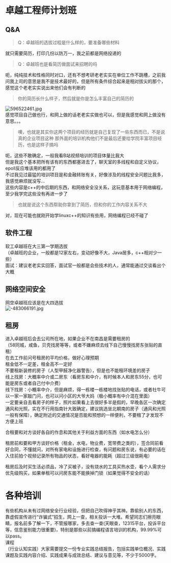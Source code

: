 # 卓越工程师计划班
## Q&A
> Q：卓越班的选拔过程是什么样的，要准备哪些材料

就只需要简历，打印几份以防万一，我之前都是网络投递的
> Q：卓越班也是看简历做面试来招聘的吗

呃，纯纯技术和性格同时对口，还有不想考研老老实实在单位工作不跳槽，之前我问我上司的意思是我不是技术最好的，但是所有条件综合起来是相对拔尖的那个，感觉这个老老实实说出来他们会有判断的
> 你的简历长什么样子，然后就是你是怎么丰富自己的简历的

![596522461.jpg](https://cdn.nlark.com/yuque/0/2024/jpeg/35855942/1711634503899-45abd769-a3ae-4411-b373-99ad00e54018.jpeg#averageHue=%23c0c3bf&from=url&height=656&id=kt8pb&originHeight=1764&originWidth=1400&originalType=binary&ratio=1&rotation=0&showTitle=false&size=902236&status=done&style=none&title=&width=520.4000244140625)<br />感觉项目自己做也行，和网上做的话老老实实做也可以，但是我感觉和网上做没有意思。。。
> 噢，也就是其实你这两个项目的经历就是自己复现了一些东西而已，不是说真的企业项目这种
> 那外面的培训机构他们不是最后还要给学院丰富项目经历，也是这样子搞吗

呃，这些不敢确定，一般我看B站视频培训的项目体量比我大<br />但是我这个基本把所有该有的东西都塞进去了，聊天室的多线程和自定义协议，epoll反应堆该用的都用了<br />不过我见过最猛的培训项目是和金融转账有关，好像涉及的线程安全问题比我多，我感觉麻烦就没写...<br />这些内容是c++的中后期的东西，和网络安全没关系，这玩意基本用于网络编程，至少我学完这些没有再进一步了
> 也就是说这个东西帮助你拿到了简历，但和你的工作内容关系不大

 对，现在可能也就刚开始学linuxc++的知识有些用，网络编程已经不碰了
## 软件工程
软工卓越班在大三第一学期选拔<br />（卓越班的企业，一般都是12家左右，变动好像不大，Java居多，c++相对少一些）<br />面试：建议老老实实回答，面试官一般都是会些技术的人，通常能通过交谈看出个大概
## 网络空间安全
网空卓越班应该是在大四选拔<br />![-483066191.jpg](https://cdn.nlark.com/yuque/0/2024/jpeg/35855942/1710935981898-78011727-88ac-41a4-bd18-679a9cdcb9f9.jpeg#averageHue=%231b2127&from=url&id=Jqguu&originHeight=544&originWidth=1080&originalType=binary&ratio=1&rotation=0&showTitle=false&size=81857&status=done&style=none&title=)
## 租房
进入卓越班后会去公司所在地，如果企业不在南昌是需要租房的<br />（58同城，咸鱼，贝壳找房等等，或者不嫌麻烦去线下自己慢慢找房东张贴的直租）<br />在去工作前问号租房的平均价格，做好心理预期<br />租金低不一定差，租金高不一定好<br />不要租新装修的房子（人型甲醛净化器警告），但是也不能租环境差的房子<br />线上找房：大概率中介或二房东（看房东和中介，有时候本人和房东55分，也可能是房东或者自己付中介费）<br />线下找房：小概率中介，但是麻烦，得一栋楼一栋楼地找张贴的电话，或者社牛可以一家一家敲门问，也可以问小区的大爷大妈（极小概率有中介混在里面）<br />一定要亲自去看房子的样子，照片如果看上去很好多半是假的，早晚各区一次确定通风和光照，实在不行用指南针大致确定，建议挑选坐北朝南的房子（通风和光照一般有保障），确定附近的交通情况是否能和预想的一样便利，不要租了才发现不方便上班


合租要和对方谈好各自的作息和其他关于利益方面的东西（如水电怎么分）

租房前和要和甲方谈好价格（租金，水电，物业费，宽带费之类的），签合同前看好合同，不懂就问，对所有家电和设施进行检查，有问题和房东说，有必要的话在入住前拍个视频记录所有物品的状态，看好电器的能耗（超过三级很耗电）

租房后及时买生活必须品，冷了买被子，没有烧水的工具买热水壶，看个人需求分优先级购买，如果单租可以问房东能不能换掉门锁（如果觉得不安全的话）
# 各种培训
有些机构从未有过网络安全行业经验，但把自己吹得神乎其神。靠偷别人的东西，靠虚假宣传进行“诈骗式”招生，网上一查，相关投诉一大堆。希望同志们擦亮眼睛，报名前多了解一下，不管报哪家，多去查一查(天眼查，12315平台，投诉平台等，信息鉴别能力很重要)，特别是那些以前搞编程语言培训的机构，99.99%可以pass。<br />课程<br />（行业认知实践）大家需要提交一份专业实践总结报告，包括实践单位概况、实践课题及实践内容介绍、实践成果与成效总结、建议与意见等，不少于5000字。


